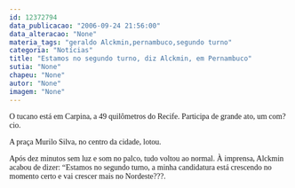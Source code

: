 ```yaml
---
id: 12372794
data_publicacao: "2006-09-24 21:56:00"
data_alteracao: "None"
materia_tags: "geraldo Alckmin,pernambuco,segundo turno"
categoria: "Notícias"
title: "Estamos no segundo turno, diz Alckmin, em Pernambuco"
sutia: "None"
chapeu: "None"
autor: "None"
imagem: "None"
---
```

<p><P><FONT face=Verdana>O tucano está em Carpina, a 49 quilômetros do Recife. Participa de grande ato, um com?cio. </FONT></P></p>
<p><P><FONT face=Verdana>A praça Murilo Silva, no centro da cidade, lotou. </FONT></P></p>
<p><P><FONT face=Verdana>Após dez minutos sem luz e som no palco, tudo voltou ao normal. À imprensa, Alckmin acabou de dizer: “Estamos no segundo turno, a minha candidatura está crescendo no momento certo e vai crescer mais no Nordeste???.</FONT></P> </p>
